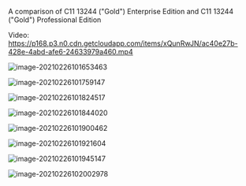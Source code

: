 A comparison of C11 13244 ("Gold") Enterprise Edition and C11 13244 ("Gold") Professional Edition

Video: https://p168.p3.n0.cdn.getcloudapp.com/items/xQunRwJN/ac40e27b-428e-4abd-afe6-24633979a460.mp4

![image-20210226101653463](C:\projects\C11EEvsC11PE\image-20210226101653463.png)

![image-20210226101759147](C:\projects\C11EEvsC11PE\image-20210226101759147.png)

![image-20210226101824517](C:\projects\C11EEvsC11PE\image-20210226101824517.png)

![image-20210226101844020](C:\projects\C11EEvsC11PE\image-20210226101844020.png)

![image-20210226101900462](C:\projects\C11EEvsC11PE\image-20210226101900462.png)

![image-20210226101921604](C:\projects\C11EEvsC11PE\image-20210226101921604.png)

![image-20210226101945147](C:\projects\C11EEvsC11PE\image-20210226101945147.png)

![image-20210226102002978](C:\projects\C11EEvsC11PE\image-20210226102002978.png)